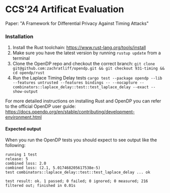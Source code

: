 # CCS'24 Artificat Evaluation

Paper: "A Framework for Differential Privacy Against Timing Attacks"

### Installation
1. Install the Rust toolchain: https://www.rust-lang.org/tools/install
2. Make sure you have the latest version by running `rustup update` from a terminal
3. Clone the OpenDP repo and checkout the correct branch:
`git clone git@github.com:zachratliff/opendp.git && git checkout 931-timing && cd opendp/rust`
4. Run the Laplace Timing Delay tests
`cargo test --package opendp --lib --features untrusted --features bindings -- --nocapture -- combinators::laplace_delay::test::test_laplace_delay --exact --show-output`


For more detailed instructions on installing Rust and OpenDP you can refer to the official OpenDP user guide: https://docs.opendp.org/en/stable/contributing/development-environment.html

#### Expected output

When you run the OpenDP tests you should expect to see output like the following:
```
running 1 test
release: 5
combined loss: 2.0
combined loss: (2.1, 5.017468205617538e-5)
test combinators::laplace_delay::test::test_laplace_delay ... ok

test result: ok. 1 passed; 0 failed; 0 ignored; 0 measured; 216 filtered out; finished in 0.01s
```
